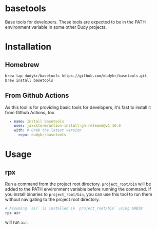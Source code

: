 # basetools

Base tools for developers. These tools are expected to be in the PATH environment variable in some other Dudy projects.

# Installation

## Homebrew

```sh
brew tap dudykr/basetools https://github.com/dudykr/basetools.git
brew install basetools
```

## From Github Actions

As this tool is for providing basic tools for developers, it's fast to install it from Github Actions, too.

```yaml
  - name: Install basetools
    uses: jaxxstorm/action-install-gh-release@v1.10.0
    with: # Grab the latest version
      repo: dudykr/basetools

```

# Usage

## rpx

Run a command from the project root directory. `project_root/bin` will be added to the PATH environment variable before running the command.
If you install binaries to `project_root/bin`, you can use this tool to run them without navigating to the project root directory.

```sh
# Assuming `air` is installed in `project_root/bin` using GOBIN
rpx air
```

will run `air`.
